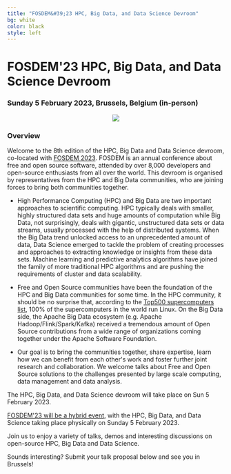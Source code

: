```yaml
---
title: "FOSDEM&#39;23 HPC, Big Data, and Data Science Devroom"
bg: white
color: black
style: left
---
```


# FOSDEM&#39;23 HPC, Big Data, and Data Science Devroom

<div style="text-align:center;">
  <span class="fa-stack subtlecircle" style="font-size:64px; background:rgba(0,128,0,0.1)">
    <i class="fa fa-circle fa-stack-2x text-white"></i>
    <i class="fa fa-server fa-stack-1x text-green"></i>
  </span>
</div>

### Sunday 5 February 2023, Brussels, Belgium (in-person)

<div style="text-align:center;">
  <a href="https://fosdem.org/2022"><img src="img/fosdem-logo.png"/></a>
</div>


### Overview

Welcome to the 8th edition of the HPC, Big Data and Data Science devroom,
co-located with [FOSDEM 2023](https://fosdem.org/2023/). FOSDEM is an annual
conference about free and open source software, attended by over 8,000
developers and open-source enthusiasts from all over the world. This devroom
is organised by representatives from the HPC and Big Data communities,
who are joining forces to bring both communities together.

- High Performance Computing (HPC) and Big Data are two important approaches to scientific computing.
  HPC typically deals with smaller, highly structured data sets and huge amounts of computation while
  Big Data, not surprisingly, deals with gigantic, unstructured data sets or data streams, usually
  processed with the help of distributed systems.
  When the Big Data trend unlocked access to an unprecedented amount of data, Data
  Science emerged to tackle the problem of creating processes and approaches to extracting
  knowledge or insights from these data sets. Machine learning and predictive analytics algorithms
  have joined the family of more traditional HPC algorithms and are pushing the requirements of
  cluster and data scalability.

- Free and Open Source communities have been the foundation of the HPC and Big Data communities
  for some time. In the HPC community, it should be no surprise that, according to the
  [Top500 supercomputers list](http://www.top500.org/statistics/details/osfam/1), 100% of the
  supercomputers in the world run Linux.
  On the Big Data side, the Apache Big Data ecosystem (e.g. Apache Hadoop/Flink/Spark/Kafka) received a
  tremendous amount of Open Source contributions from a wide range of organizations coming together
  under the Apache Software Foundation.

- Our goal is to bring the communities together, share expertise, learn how we can benefit from each
  other's work and foster further joint research and collaboration. We welcome talks about Free and Open Source
  solutions to the challenges presented by large scale computing, data management and data analysis.

The HPC, Big Data, and Data Science devroom will take place on Sun 5 February 2023.

[FOSDEM'23 will be a hybrid event](https://fosdem.org/2023/news/2022-09-14-fosdem-2023-dates/),
with the HPC, Big Data, and Data Science taking place physically on Sunday 5 February 2023.

Join us to enjoy a variety of talks, demos and interesting discussions on open-source HPC, Big Data and Data Science.

Sounds interesting? Submit your talk proposal below and see you in Brussels!
